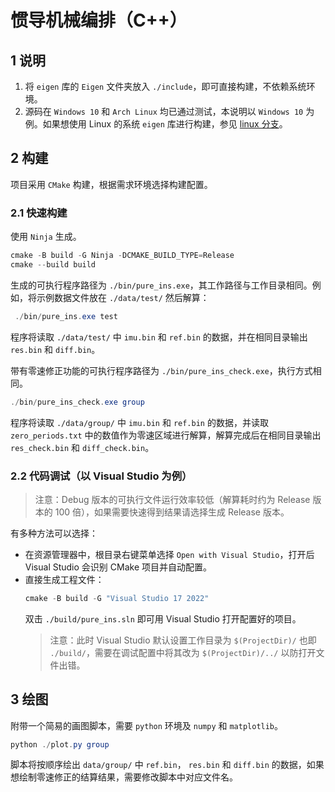 # 惯导机械编排（C++）
## 1 说明
1. 将 `eigen` 库的 `Eigen` 文件夹放入 `./include`，即可直接构建，不依赖系统环境。
2. 源码在 `Windows 10` 和 `Arch Linux` 均已通过测试，本说明以 `Windows 10` 为例。如果想使用 Linux 的系统 `eigen` 库进行构建，参见 [linux 分支](https://github.com/ChuJiani/ins/tree/linux)。
## 2 构建
项目采用 `CMake` 构建，根据需求环境选择构建配置。
### 2.1 快速构建
使用 `Ninja` 生成。
```PowerShell
cmake -B build -G Ninja -DCMAKE_BUILD_TYPE=Release
cmake --build build
```
生成的可执行程序路径为 `./bin/pure_ins.exe`，其工作路径与工作目录相同。例如，将示例数据文件放在 `./data/test/` 然后解算：
```PowerShell
 ./bin/pure_ins.exe test
 ```
 程序将读取 `./data/test/` 中 `imu.bin` 和 `ref.bin` 的数据，并在相同目录输出 `res.bin` 和 `diff.bin`。

 带有零速修正功能的可执行程序路径为 `./bin/pure_ins_check.exe`，执行方式相同。
 ```PowerShell
 ./bin/pure_ins_check.exe group
 ```
 程序将读取 `./data/group/` 中 `imu.bin` 和 `ref.bin` 的数据，并读取 `zero_periods.txt` 中的数值作为零速区域进行解算，解算完成后在相同目录输出 `res_check.bin` 和 `diff_check.bin`。
 ### 2.2 代码调试（以 Visual Studio 为例）
 > 注意：Debug 版本的可执行文件运行效率较低（解算耗时约为 Release 版本的 100 倍），如果需要快速得到结果请选择生成 Release 版本。

 有多种方法可以选择：
 - 在资源管理器中，根目录右键菜单选择 `Open with Visual Studio`，打开后 Visual Studio 会识别 CMake 项目并自动配置。
 - 直接生成工程文件：
    ```PowerShell
    cmake -B build -G "Visual Studio 17 2022"
    ```
    双击 `./build/pure_ins.sln` 即可用 Visual Studio 打开配置好的项目。
    > 注意：此时 Visual Studio 默认设置工作目录为 `$(ProjectDir)/` 也即 `./build/`，需要在调试配置中将其改为 `$(ProjectDir)/../` 以防打开文件出错。
 ## 3 绘图
 附带一个简易的画图脚本，需要 `python` 环境及 `numpy` 和 `matplotlib`。
 ```PowerShell
 python ./plot.py group
 ```
脚本将按顺序绘出 `data/group/` 中 `ref.bin`， `res.bin` 和 `diff.bin` 的数据，如果想绘制零速修正的结算结果，需要修改脚本中对应文件名。
